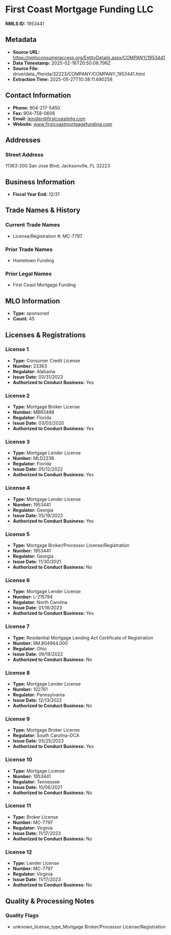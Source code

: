 # First Coast Mortgage Funding LLC

**NMLS ID:** 1953441

## Metadata
- **Source URL:** https://nmlsconsumeraccess.org/EntityDetails.aspx/COMPANY/1953441
- **Data Timestamp:** 2025-02-16T20:50:08.796Z
- **Source File:** drive/data_/florida/32223/COMPANY/COMPANY_1953441.html
- **Extraction Time:** 2025-05-27T10:38:11.690258

## Contact Information
- **Phone:** 904-217-5450
- **Fax:** 904-758-0606
- **Email:** jkindler@firstcoastmtg.com
- **Website:** www.firstcoastmortgagefunding.com

## Addresses
### Street Address
11363-200 San Jose Blvd; Jacksonville, FL 32223

## Business Information
- **Fiscal Year End:** 12/31

## Trade Names & History
### Current Trade Names
- License/Registration #: MC-7797

### Prior Trade Names
- Hometown Funding

### Prior Legal Names
- First Coast Mortgage Funding

## MLO Information
- **Type:** sponsored
- **Count:** 45

## Licenses & Registrations

### License 1
- **Type:** Consumer Credit License
- **Number:** 23363
- **Regulator:** Alabama
- **Issue Date:** 03/31/2023
- **Authorized to Conduct Business:** Yes

### License 2
- **Type:** Mortgage Broker License
- **Number:** MBR3488
- **Regulator:** Florida
- **Issue Date:** 03/03/2020
- **Authorized to Conduct Business:** Yes

### License 3
- **Type:** Mortgage Lender License
- **Number:** MLD2238
- **Regulator:** Florida
- **Issue Date:** 05/12/2022
- **Authorized to Conduct Business:** Yes

### License 4
- **Type:** Mortgage Lender License
- **Number:** 1953441
- **Regulator:** Georgia
- **Issue Date:** 05/19/2022
- **Authorized to Conduct Business:** Yes

### License 5
- **Type:** Mortgage Broker/Processor License/Registration
- **Number:** 1953441
- **Regulator:** Georgia
- **Issue Date:** 11/30/2021
- **Authorized to Conduct Business:** No

### License 6
- **Type:** Mortgage Lender License
- **Number:** L-215784
- **Regulator:** North Carolina
- **Issue Date:** 01/18/2023
- **Authorized to Conduct Business:** Yes

### License 7
- **Type:** Residential Mortgage Lending Act Certificate of Registration
- **Number:** RM.804964.000
- **Regulator:** Ohio
- **Issue Date:** 09/19/2022
- **Authorized to Conduct Business:** No

### License 8
- **Type:** Mortgage Lender License
- **Number:** 102761
- **Regulator:** Pennsylvania
- **Issue Date:** 12/13/2022
- **Authorized to Conduct Business:** No

### License 9
- **Type:** Mortgage Broker License
- **Regulator:** South Carolina-DCA
- **Issue Date:** 05/25/2023
- **Authorized to Conduct Business:** Yes

### License 10
- **Type:** Mortgage License
- **Number:** 1953441
- **Regulator:** Tennessee
- **Issue Date:** 10/06/2021
- **Authorized to Conduct Business:** No

### License 11
- **Type:** Broker License
- **Number:** MC-7797
- **Regulator:** Virginia
- **Issue Date:** 11/17/2023
- **Authorized to Conduct Business:** No

### License 12
- **Type:** Lender License
- **Number:** MC-7797
- **Regulator:** Virginia
- **Issue Date:** 11/17/2023
- **Authorized to Conduct Business:** No

## Quality & Processing Notes
### Quality Flags
- unknown_license_type_Mortgage Broker/Processor License/Registration
